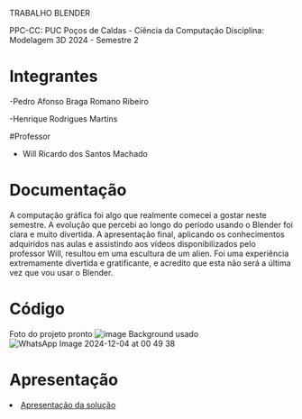 TRABALHO BLENDER 

PPC-CC: PUC Poços de Caldas - Ciência da Computação
Disciplina: Modelagem 3D
2024 - Semestre 2

# Integrantes

-Pedro Afonso Braga Romano Ribeiro

-Henrique Rodrigues Martins

#Professor

- Will Ricardo dos Santos Machado

# Documentação

A computação gráfica foi algo que realmente comecei a gostar neste semestre. A evolução que percebi ao longo do período usando o Blender foi clara e muito divertida. A apresentação final, aplicando os conhecimentos adquiridos nas aulas e assistindo aos vídeos disponibilizados pelo professor Will, resultou em uma escultura de um alien. Foi uma experiência extremamente divertida e gratificante, e acredito que esta não será a última vez que vou usar o Blender.

# Código
Foto do projeto pronto
![image](https://github.com/user-attachments/assets/9d79d0ab-fa21-4d6c-82f7-a8e665609bb8)
Background usado
![WhatsApp Image 2024-12-04 at 00 49 38](https://github.com/user-attachments/assets/9fa34fd8-5c99-4817-9c32-59651eb15da5)



# Apresentação

<li><a href="presentation/README.md"> Apresentação da solução</a></li>

